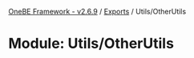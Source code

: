 [OneBE Framework - v2.6.9](../README.md) / [Exports](../modules.md) / Utils/OtherUtils

# Module: Utils/OtherUtils
